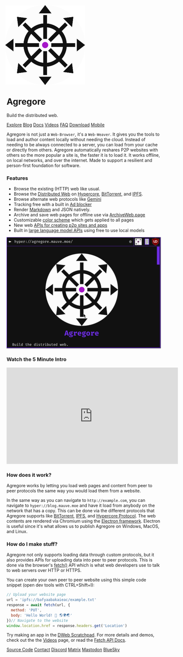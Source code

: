 <style>
.agregore-logo {
  width: 50%;
  animation-name: pulse;
  animation-duration: 1.5s;
  animation-timing-function: linear;
  animation-direction: alternate;
  animation-iteration-count: infinite;
  animation-play-state: running;
}
@keyframes pulse {
  0% {
    transform: scale(1);
  }
  100% {
    transform: scale(1.05);
  }
}
</style>

<img class="agregore-logo" title="Agregore Logo. Eight arrows pointing out with an eye in the center." src="./icon.svg">

# Agregore

Build the distributed web.

[Explore](./explore)
[Blog](./blog/)
[Docs](./docs/)
[Videos](./videos)
[FAQ](./faq)
[Download](https://github.com/AgregoreWeb/agregore-browser/releases/latest)
[Mobile](https://github.com/AgregoreWeb/agregore-mobile/)

Agregore is not just a `Web-Browser`, it's a `Web-Weaver`.
It gives you the tools to load and author content locally without needing the cloud.
Instead of needing to be always connected to a server, you can load from your cache or directly from others.
Agregore automatically reshares P2P websites with others so the more popular a site is, the faster it is to load it.
It works offline, on local networks, and over the internet.
Made to support a resilient and person-first foundation for software.

### Features

- Browse the existing (HTTP) web like usual.
- Browse the [Distributed Web](https://getdweb.net/) on [Hypercore](https://github.com/hypercore-protocol), [BitTorrent](http://bittorrent.org/introduction.html), and [IPFS](https://ipfs.tech/).
- Browse alternate web protocols like [Gemini](https://geminiprotocol.net/)
- Tracking free with a built in [Ad blocker](https://ublockorigin.com/)
- Render [Markdown](https://www.markdownguide.org/basic-syntax/) and JSON natively.
- Archive and save web pages for offline use via [ArchiveWeb.page](https://archiveweb.page/)
- Customizable [color scheme](/docs/theming) which gets applied to all pages
- New web [APIs for creating p2p sites and apps](/docs/#protocols)
- Built in [large language model APIs](/docs/ai) using free to use local models

![Screenshot showing Agregore Browser loading a hyper:// URL](screenshot.png)

### Watch the 5 Minute Intro

<iframe width="560" height="315" src="https://archive.org/embed/dweb-meetup-dec-2020-dweb-lightning-talks?start=4212" title="Agregore 4 minute intro" frameborder="0" allow="accelerometer; autoplay; clipboard-write; encrypted-media; gyroscope; picture-in-picture" allowfullscreen></iframe>

### How does it work?

Agregore works by letting you load web pages and content from peer to peer protocols the same way you would load them from a website.

In the same way as you can navigate to `http://example.com`, you can navigate to `hyper://blog.mauve.moe` and have it load from anybody on the network that has a copy.
This can be done via the different protocols that Agregore supports like [BitTorrent](https://github.com/AgregoreWeb/agregore-markdown-site-generator), [IPFS](https://ipfs.io), and [Hypercore Protocol](https://github.com/AgregoreWeb/agregore-markdown-site-generator).
The web contents are rendered via Chromium using the [Electron framework](https://www.electronjs.org/).
Electron is useful since it's what allows us to publish Agregore on Windows, MacOS, and Linux.

### How do I make stuff?

Agregore not only supports loading data through custom protocols, but it also provides APIs for uploading data into peer to peer protocols.
This is done via the browser's [fetch()](https://developer.mozilla.org/en-US/docs/Web/API/WindowOrWorkerGlobalScope/fetch) API which is what web developers use to talk to web servers over HTTP or HTTPS.

You can create your own peer to peer website using this simple code snippet (open dev tools with CTRL+Shift+I):

```javascript
// Upload your website page
url = 'ipfs://bafyaabakaieac/example.txt'
response = await fetch(url, {
  method: 'PUT',
  body: 'Hello World! 👋 🌎🌍🌏'
})// Navigate to the website
window.location.href = response.headers.get('Location')
```

Try making an app in the [DWeb Scratchpad](/apps/scratchpad.html). For more details and demos, check out the the [Videos](videos.html) page, or read the [Fetch API Docs](https://github.com/AgregoreWeb/agregore-browser/tree/master/docs).

[Source Code](https://github.com/AgregoreWeb/agregore-browser)
[Contact](mailto:agregore@mauve.moe)
[Discord](https://discord.gg/QMthd4Y)
[Matrix](https://matrix.to/#/#agregore:mauve.moe)
[Mastodon](https://mastodon.mauve.moe/@agregore)
[BlueSky](https://bsky.app/profile/agregore.mauve.moe)
